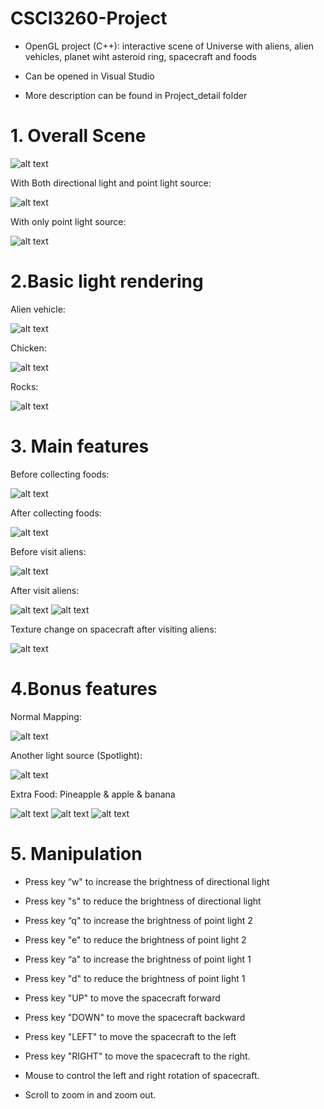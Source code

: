 # CSCI3260-Project

- OpenGL project (C++): interactive scene of Universe with aliens, alien vehicles, planet wiht asteroid ring, spacecraft and foods

- Can be opened in Visual Studio

- More description can be found in Project_detail folder

# 1. Overall Scene

![alt text](https://github.com/div1121/3260project/blob/main/Project_Detail/image/image1.png)

With Both directional light and point light source:

![alt text](https://github.com/div1121/3260project/blob/main/Project_Detail/image/image2.png)

With only point light source:

![alt text](https://github.com/div1121/3260project/blob/main/Project_Detail/image/image3.png)

# 2.Basic light rendering

Alien vehicle:

![alt text](https://github.com/div1121/3260project/blob/main/Project_Detail/image/image4.png)

Chicken:

![alt text](https://github.com/div1121/3260project/blob/main/Project_Detail/image/image5.png)
 
Rocks:

![alt text](https://github.com/div1121/3260project/blob/main/Project_Detail/image/image6.png)
 
# 3. Main features

Before collecting foods:

![alt text](https://github.com/div1121/3260project/blob/main/Project_Detail/image/image7.png)
 
After collecting foods:

![alt text](https://github.com/div1121/3260project/blob/main/Project_Detail/image/image8.png)

Before visit aliens:

![alt text](https://github.com/div1121/3260project/blob/main/Project_Detail/image/image9.png)
 
After visit aliens:

![alt text](https://github.com/div1121/3260project/blob/main/Project_Detail/image/image10.png)
![alt text](https://github.com/div1121/3260project/blob/main/Project_Detail/image/image11.png)
  
Texture change on spacecraft after visiting aliens:

![alt text](https://github.com/div1121/3260project/blob/main/Project_Detail/image/image12.png)

# 4.Bonus features

Normal Mapping:

![alt text](https://github.com/div1121/3260project/blob/main/Project_Detail/image/image13.png)

Another light source (Spotlight):

![alt text](https://github.com/div1121/3260project/blob/main/Project_Detail/image/image14.png)
 
Extra Food: Pineapple & apple & banana

![alt text](https://github.com/div1121/3260project/blob/main/Project_Detail/image/image15.png)
![alt text](https://github.com/div1121/3260project/blob/main/Project_Detail/image/image16.png)
![alt text](https://github.com/div1121/3260project/blob/main/Project_Detail/image/image17.png)

# 5. Manipulation

- Press key “w" to increase the brightness of directional light

- Press key "s" to reduce the brightness of directional light

- Press key “q" to increase the brightness of point light 2

- Press key "e" to reduce the brightness of point light 2

- Press key “a" to increase the brightness of point light 1

- Press key "d" to reduce the brightness of point light 1

- Press key "UP" to move the spacecraft forward

- Press key "DOWN" to move the spacecraft backward

- Press key "LEFT" to move the spacecraft to the left

- Press key "RIGHT" to move the spacecraft to the right.

- Mouse to control the left and right rotation of spacecraft.

- Scroll to zoom in and zoom out.
